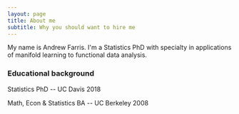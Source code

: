 ```yaml
---
layout: page
title: About me
subtitle: Why you should want to hire me
---
```


My name is Andrew Farris. I'm a Statistics PhD with specialty in applications of manifold learning to functional data analysis.

### Educational background
Statistics PhD -- UC Davis 2018

Math, Econ & Statistics BA -- UC Berkeley 2008

